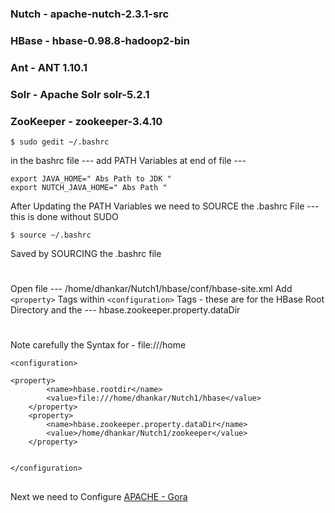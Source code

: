 ### Nutch - apache-nutch-2.3.1-src
### HBase - hbase-0.98.8-hadoop2-bin
### Ant - ANT 1.10.1
### Solr - Apache Solr solr-5.2.1
### ZooKeeper - zookeeper-3.4.10

```
$ sudo gedit ~/.bashrc
```

in the bashrc file --- add PATH Variables at end of file --- 

```
export JAVA_HOME=" Abs Path to JDK "
export NUTCH_JAVA_HOME=" Abs Path "
```


After Updating the PATH Variables we need to SOURCE the .bashrc File --- this is done without SUDO 

```
$ source ~/.bashrc

```
Saved by SOURCING the .bashrc file 
#

Open file --- /home/dhankar/Nutch1/hbase/conf/hbase-site.xml
Add ```<property>``` Tags within ```<configuration>``` Tags - these are for the HBase Root Directory 
and the --- hbase.zookeeper.property.dataDir
#
Note carefully the Syntax for - file:///home

```
<configuration>

<property>
        <name>hbase.rootdir</name>
        <value>file:///home/dhankar/Nutch1/hbase</value>
    </property>
    <property>
        <name>hbase.zookeeper.property.dataDir</name>
        <value>/home/dhankar/Nutch1/zookeeper</value>
    </property>


</configuration>
```

##
Next we need to Configure [APACHE - Gora](http://gora.apache.org/)

#






